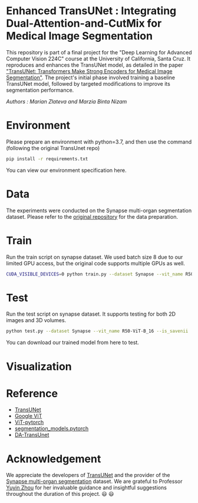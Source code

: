# Enhanced TransUNet : Integrating Dual-Attention-and-CutMix for Medical Image Segmentation

This repository is part of a final project for the "Deep Learning for Advanced Computer Vision 224C" course at the University of California, Santa Cruz. It reproduces and enhances the TransUNet model, as detailed in the paper ["TransUNet: Transformers Make Strong Encoders for Medical Image Segmentation"](https://arxiv.org/pdf/2102.04306). The project's initial phase involved training a baseline TransUNet model, followed by targeted modifications to improve its segmentation performance.

_Authors : Marian Zlateva and Marzia Binta Nizam_

# Environment

Please prepare an environment with python=3.7, and then use the command (following the original TransUnet repo)

```bash
pip install -r requirements.txt
```

You can view our environment specification here.

# Data

The experiments were conducted on the Synapse multi-organ segmentation dataset. Please refer to the [original repository](https://github.com/Beckschen/TransUNet/blob/main/datasets/README.md) for the data preparation. 

 # Train

 Run the train script on synapse dataset. We used batch size 8 due to our limited GPU access, but the original code supports multiple GPUs as well.

 ```bash
CUDA_VISIBLE_DEVICES=0 python train.py --dataset Synapse --vit_name R50-ViT-B_16
```

# Test

Run the test script on synapse dataset. It supports testing for both 2D images and 3D volumes. 

 ```bash
python test.py --dataset Synapse --vit_name R50-ViT-B_16 --is_savenii
```
You can download our trained model from here to test. 

# Visualization

# Reference

* [TransUNet](https://github.com/Beckschen/TransUNet/tree/main)
* [Google ViT](https://github.com/google-research/vision_transformer)
* [ViT-pytorch](https://github.com/jeonsworld/ViT-pytorch)
* [segmentation_models.pytorch](https://github.com/qubvel/segmentation_models.pytorch)
* [DA-TransUnet](https://github.com/SUN-1024/DA-TransUnet/tree/main)


# Acknowledgement

We appreciate the developers of [TransUNet](https://github.com/Beckschen/TransUNet/tree/main) and the provider of the [Synapse multi-organ segmentation](https://www.synapse.org/#!Synapse:syn3193805/wiki/217789) dataset. We are grateful to Professor [Yuyin Zhou](https://campusdirectory.ucsc.edu/cd_detail?uid=yzhou284) for her invaluable guidance and insightful suggestions throughout the duration of this project. :smiley: :smiley:


